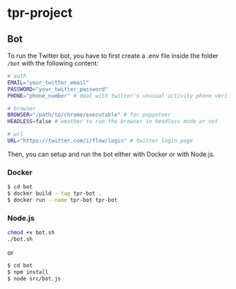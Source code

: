 # tpr-project

## Bot

To run the Twitter bot, you have to first create a .env file inside the folder `/bot` with the following content:

```bash
# auth
EMAIL="your_twitter_email"
PASSWORD="your_twitter_password"
PHONE="phone_number" # deal with twitter's unusual activity phone verification

# browser
BROWSER="/path/to/chrome/executable" # for puppeteer
HEADLESS=false # weather to run the browser in headless mode or not

# url
URL="https://twitter.com/i/flow/login" # twitter login page
```

Then, you can setup and run the bot either with Docker or with Node.js.

### Docker

```bash
$ cd bot
$ docker build --tag tpr-bot .
$ docker run --name tpr-bot tpr-bot
```

### Node.js

```bash
chmod +x bot.sh
./bot.sh
```

or

```bash
$ cd bot
$ npm install
$ node src/bot.js
```